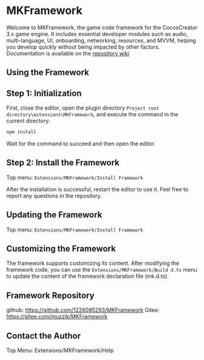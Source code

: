 # MKFramework

Welcome to MKFramework, the game code framework for the CocosCreator 3.x game engine. It includes essential developer modules such as audio, multi-language, UI, onboarding, networking, resources, and MVVM, helping you develop quickly without being impacted by other factors.
Documentation is available on the [repository wiki](https://github.com/1226085293/MKFramework/wiki)

## Using the Framework

## Step 1: Initialization

First, close the editor, open the plugin directory `Project root directory\extensions\MKFramework`, and execute the command in the current directory:

```bash
npm install
```

Wait for the command to succeed and then open the editor.

## Step 2: Install the Framework

Top menu: `Extensions/MKFramework/Install Framework`

After the installation is successful, restart the editor to use it. Feel free to report any questions in the repository.

## Updating the Framework

Top menu: `Extensions/MKFramework/Install Framework`

## Customizing the Framework

The framework supports customizing its content. After modifying the framework code, you can use the `Extensions/MKFramework/Build d.ts` menu to update the content of the framework declaration file (mk.d.ts).

## Framework Repository

github: https://github.com/1226085293/MKFramework
Gitee: https://gitee.com/muzzik/MKFramework

## Contact the Author

Top Menu: Extensions/MKFramework/Help